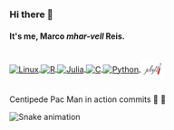### Hi there 👋
#### It's me, Marco *mhar-vell* Reis.
<!--
**mhar-vell/mhar-vell** is a ✨ _special_ ✨ repository because its `README.md` (this file) appears on your GitHub profile.

Here are some ideas to get you started:

- 🔭 I’m currently working on ...
- 🌱 I’m currently learning ...
- 👯 I’m looking to collaborate on ...
- 🤔 I’m looking for help with ...
- 💬 Ask me about ...
- 📫 How to reach me: ...
- 😄 Pronouns: ...
- ⚡ Fun fact: ...
-->

<div>
  <a href="https://github.com/mhar-vell">
  <!--img height="180em" src="https://github-readme-stats.vercel.app/api?username=mhar-vell&show_icons=true&theme=dracula&include_all_commits=true&count_private=true"/-->
  <!--img height="180em" src="https://github-readme-stats.vercel.app/api/top-langs/?username=mhar-vell&layout=compact&langs_count=7&theme=dracula"/-->
</div>
  
<div style="display: inline_block"><br>
  <img align="center" alt="Linux" height="30" width="40" src="https://cdn.jsdelivr.net/gh/devicons/devicon/icons/linux/linux-original.svg">
  <img align="center" alt="R" height="30" width="40" src="https://cdn.jsdelivr.net/gh/devicons/devicon/icons/r/r-original.svg">
  <img align="center" alt="Julia" height="30" width="40" src="https://cdn.jsdelivr.net/gh/devicons/devicon/icons/julia/julia-original.svg">
  <img align="center" alt="C" height="30" width="40" src="https://cdn.jsdelivr.net/gh/devicons/devicon/icons/c/c-original.svg">
  <!--img align="center" alt="C++" height="30" width="40" src="https://cdn.jsdelivr.net/gh/devicons/devicon/icons/cplusplus/cplusplus-original.svg"-->
  <img align="center" alt="Python" height="30" width="40" src="https://cdn.jsdelivr.net/gh/devicons/devicon/icons/python/python-original.svg">
<!--   <img align="center" alt="Html" height="30" width="40" src="https://cdn.jsdelivr.net/gh/devicons/devicon/icons/html5/html5-original.svg"> -->
  <img align="center" alt="Jekyll" height="30" width="40" src="https://github.com/jekyll/brand/blob/master/jekyll-logo-light-transparent.png">
 <!-- img align="center" alt="Ruby" height="30" width="40" src="https://cdn.jsdelivr.net/gh/devicons/devicon/icons/ruby/ruby-original.svg" /-->
  
  <!-- img align="center" alt="Latex" height="30" width="40" src="https://cdn.jsdelivr.net/gh/devicons/devicon/icons/gitlab/gitlab-original-wordmark.svg" -->

          
</div>
  
##
  
<div>
  <a>Centipede Pac Man in action commits 🐛 👾 
    
  </a>
</div>
  
<div>
  
  ![Snake animation](https://github.com/mhar-vell/mhar-vell/blob/output/github-contribution-grid-snake.svg)
  
</div>
